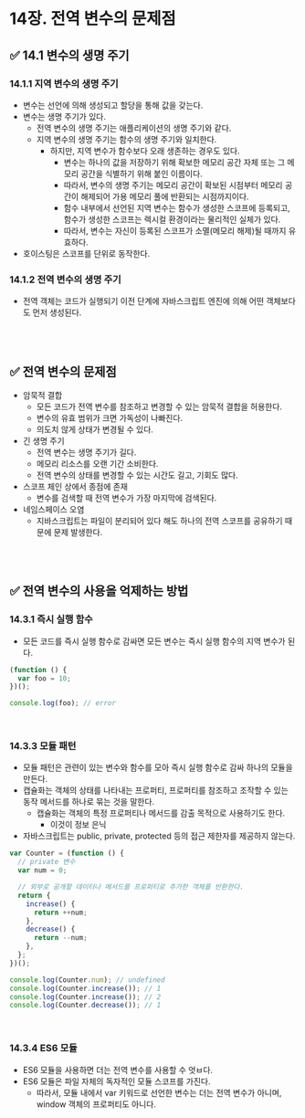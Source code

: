 # 14장. 전역 변수의 문제점

## ✅ 14.1 변수의 생명 주기

### 14.1.1 지역 변수의 생명 주기

- 변수는 선언에 의해 생성되고 할당을 통해 값을 갖는다.
- 변수는 생명 주기가 있다.
  - 전역 변수의 생명 주기는 애플리케이션의 생명 주기와 같다.
  - 지역 변수의 생명 주기는 함수의 생명 주기와 일치한다.
    - 하지만, 지역 변수가 함수보다 오래 생존하는 경우도 있다.
      - 변수는 하나의 값을 저장하기 위해 확보한 메모리 공간 자체 또는 그 메모리 공간을 식별하기 위해 붙인 이름이다.
      - 따라서, 변수의 생명 주기는 메모리 공간이 확보된 시점부터 메모리 공간이 해제되어 가용 메모리 풀에 반환되는 시점까지이다.
      - 함수 내부에서 선언된 지역 변수는 함수가 생성한 스코프에 등록되고, 함수가 생성한 스코프는 렉시컬 환경이라는 물리적인 실체가 있다.
      - 따라서, 변수는 자신이 등록된 스코프가 소멸(메모리 해제)될 때까지 유효하다.
- 호이스팅은 스코프를 단위로 동작한다.

### 14.1.2 전역 변수의 생명 주기

- 전역 객체는 코드가 실행되기 이전 단계에 자바스크립트 엔진에 의해 어떤 객체보다도 먼저 생성된다.

<br />
<br />

## ✅ 전역 변수의 문제점

- 암묵적 결합
  - 모든 코드가 전역 변수를 참조하고 변경할 수 있는 암묵적 결합을 허용한다.
  - 변수의 유효 범위가 크면 가독성이 나빠진다.
  - 의도치 않게 상태가 변경될 수 있다.
- 긴 생명 주기
  - 전역 변수는 생명 주기가 길다.
  - 메모리 리소스를 오랜 기간 소비한다.
  - 전역 변수의 상태를 변경할 수 있는 시간도 길고, 기회도 많다.
- 스코프 체인 상에서 종점에 존재
  - 변수를 검색할 때 전역 변수가 가장 마지막에 검색된다.
- 네임스페이스 오염
  - 지바스크립트는 파일이 분리되어 있다 해도 하나의 전역 스코프를 공유하기 때문에 문제 발생한다.

<br />
<br />

## ✅ 전역 변수의 사용을 억제하는 방법

### 14.3.1 즉시 실행 함수

- 모든 코드를 즉시 실행 함수로 감싸면 모든 변수는 즉시 실행 함수의 지역 변수가 된다.

```jsx
(function () {
  var foo = 10;
})();

console.log(foo); // error
```

<br />

### 14.3.3 모듈 패턴

- 모듈 패턴은 관련이 있는 변수와 함수를 모아 즉시 실행 함수로 감싸 하나의 모듈을 만든다.
- 캡슐화는 객체의 상태를 나타내는 프로퍼티, 프로퍼티를 참조하고 조작할 수 있는 동작 메서드를 하나로 묶는 것을 말한다.
  - 캡슐화는 객체의 특정 프로퍼티나 메서드를 감출 목적으로 사용하기도 한다.
    - 이것이 정보 은닉
- 자바스크립트는 public, private, protected 등의 접근 제한자를 제공하지 않는다.

```jsx
var Counter = (function () {
  // private 변수
  var num = 0;

  // 외부로 공개할 데이터나 메서드를 프로퍼티로 추가한 객체를 반환한다.
  return {
    increase() {
      return ++num;
    },
    decrease() {
      return --num;
    },
  };
})();

console.log(Counter.num); // undefined
console.log(Counter.increase()); // 1
console.log(Counter.increase()); // 2
console.log(Counter.decrease()); // 1
```

<br />

### 14.3.4 ES6 모듈

- ES6 모듈을 사용하면 더는 전역 변수를 사용할 수 엇ㅂ다.
- ES6 모듈은 파일 자체의 독자적인 모듈 스코프를 가진다.
  - 따라서, 모듈 내에서 var 키워드로 선언한 변수는 더는 전역 변수가 아니며, window 객체의 프로퍼티도 아니다.
